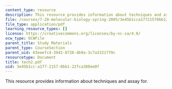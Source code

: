 ```yaml
---
content_type: resource
description: This resource provides information about techniques and assay for.
file: /courses/7-28-molecular-biology-spring-2005/3e45b1cca17721570bb122fca380ee0f_tech2.pdf
file_type: application/pdf
learning_resource_types: []
license: https://creativecommons.org/licenses/by-nc-sa/4.0/
ocw_type: OCWFile
parent_title: Study Materials
parent_type: CourseSection
parent_uid: 63eeefc4-3942-8726-db9a-3c7a33217f9c
resourcetype: Document
title: tech2.pdf
uid: 3e45b1cc-a177-2157-0bb1-22fca380ee0f
---
```

This resource provides information about techniques and assay for.